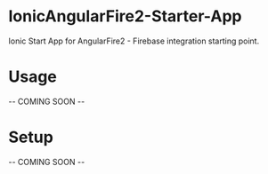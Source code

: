 # IonicAngularFire2-Starter-App
Ionic Start App for AngularFire2 - Firebase integration starting point.

# Usage
-- COMING SOON --

# Setup 
-- COMING SOON --

